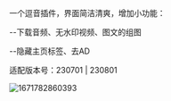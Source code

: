 一个逗音插件，界面简洁清爽，增加小功能：

--下载音频、无水印视频、图文的组图

--隐藏主页标签、去AD

适配版本号：230701 | 230801

![1671782860393](https://user-images.githubusercontent.com/1235777/209298125-49eece61-81b1-4ecb-8a19-87023b2d4b2b.png)



